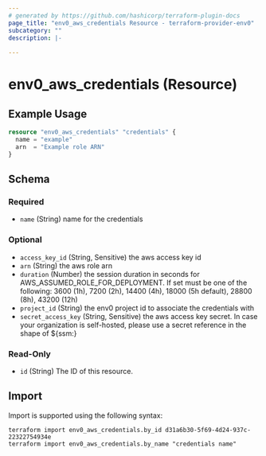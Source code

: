 ```yaml
---
# generated by https://github.com/hashicorp/terraform-plugin-docs
page_title: "env0_aws_credentials Resource - terraform-provider-env0"
subcategory: ""
description: |-
  
---
```


# env0_aws_credentials (Resource)



## Example Usage

```terraform
resource "env0_aws_credentials" "credentials" {
  name = "example"
  arn  = "Example role ARN"
}
```

<!-- schema generated by tfplugindocs -->
## Schema

### Required

- `name` (String) name for the credentials

### Optional

- `access_key_id` (String, Sensitive) the aws access key id
- `arn` (String) the aws role arn
- `duration` (Number) the session duration in seconds for AWS_ASSUMED_ROLE_FOR_DEPLOYMENT. If set must be one of the following: 3600 (1h), 7200 (2h), 14400 (4h), 18000 (5h default), 28800 (8h), 43200 (12h)
- `project_id` (String) the env0 project id to associate the credentials with
- `secret_access_key` (String, Sensitive) the aws access key secret. In case your organization is self-hosted, please use a secret reference in the shape of ${ssm:<secret-id>}

### Read-Only

- `id` (String) The ID of this resource.

## Import

Import is supported using the following syntax:

```shell
terraform import env0_aws_credentials.by_id d31a6b30-5f69-4d24-937c-22322754934e
terraform import env0_aws_credentials.by_name "credentials name"
```
